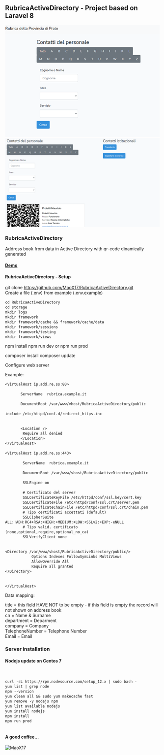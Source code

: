 ## RubricaActiveDirectory - Project based on Laravel 8

<img src="https://github.com/MaoX17/RubricaActiveDirectory/blob/master/public/img/ss.png">
<br>
<img src="https://github.com/MaoX17/RubricaActiveDirectory/blob/master/public/img/ss2.png">

### RubricaActiveDirectory

Address book from data in Active Directory with qr-code dinamically generated

#### <a href="https://rubrica.provincia.prato.it/">Demo</a>

#### RubricaActiveDirectory - Setup

git clone https://github.com/MaoX17/RubricaActiveDirectory.git <br/>
Create a file (.env) from example (.env.example) <br/>

```
cd RubricaActiveDirectory
cd storage
mkdir logs
mkdir framework
mkdir framework/cache && framework/cache/data
mkdir framework/sessions
mkdir framework/testing
mkdir framework/views
```

npm install
npm run dev or npm run prod

composer install
composer update

Configure web server <br/>

Example:

```
<VirtualHost ip.add.re.ss:80>

       ServerName  rubrica.example.it

       DocumentRoot /var/www/vhost/RubricaActiveDirectory/public

include /etc/httpd/conf.d/redirect_https.inc


       <Location />
        Require all denied
       </Location>
</VirtualHost>

<VirtualHost ip.add.re.ss:443>

        ServerName  rubrica.example.it

        DocumentRoot /var/www/vhost/RubricaActiveDirectory/public

        SSLEngine on

        # Certificato del server
        SSLCertificateKeyFile /etc/httpd/conf/ssl.key/cert.key
        SSLCertificateFile /etc/httpd/conf/ssl.crt/server.pem
        SSLCertificateChainFile /etc/httpd/conf/ssl.crt/chain.pem
        # Tipo certificati accettati (default)
        SSLCipherSuite ALL:!ADH:RC4+RSA:+HIGH:+MEDIUM:+LOW:+SSLv2:+EXP:-eNULL
        # Tipo valid. certificato (none,optional,require,optional_no_ca)
        SSLVerifyClient none


<Directory /var/www/vhost/RubricaActiveDirectory/public/>
            Options Indexes FollowSymLinks MultiViews
            AllowOverride All
            Require all granted
</Directory>


</VirtualHost>

```

Data mapping:

title = this field HAVE NOT to be empty - if this field is empty the record will not shown on address book <br/>
cn = Name & Surname <br/>
department = Deparment<br/>
company = Company<br/>
TelephoneNumber = Telephone Number<br/>
Email = Email<br/>

### Server installation

#### Nodejs update on Centos 7

```


curl -sL https://rpm.nodesource.com/setup_12.x | sudo bash -
yum list | grep node
npm --version
yum clean all && sudo yum makecache fast
yum remove -y nodejs npm
yum list available nodejs
yum install nodejs
npm install
npm run prod


```

#### A good coffee...

<p><a href="https://www.buymeacoffee.com/MaoX17"> <img align="left" src="https://cdn.buymeacoffee.com/buttons/v2/default-yellow.png" height="50" width="210" alt="MaoX17" /></a></p><br><br>
